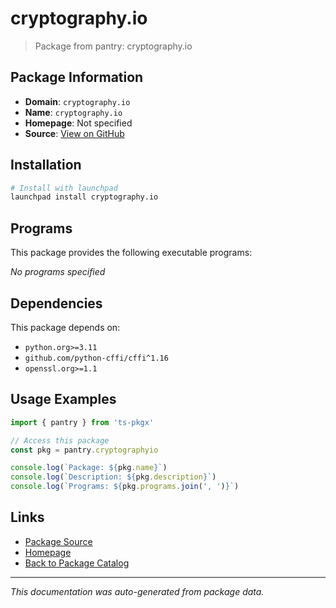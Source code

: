 # cryptography.io

> Package from pantry: cryptography.io

## Package Information

- **Domain**: `cryptography.io`
- **Name**: `cryptography.io`
- **Homepage**: Not specified
- **Source**: [View on GitHub](https://github.com/pkgxdev/pantry/tree/main/projects/cryptography.io/package.yml)

## Installation

```bash
# Install with launchpad
launchpad install cryptography.io
```

## Programs

This package provides the following executable programs:

*No programs specified*

## Dependencies

This package depends on:

- `python.org>=3.11`
- `github.com/python-cffi/cffi^1.16`
- `openssl.org>=1.1`

## Usage Examples

```typescript
import { pantry } from 'ts-pkgx'

// Access this package
const pkg = pantry.cryptographyio

console.log(`Package: ${pkg.name}`)
console.log(`Description: ${pkg.description}`)
console.log(`Programs: ${pkg.programs.join(', ')}`)
```

## Links

- [Package Source](https://github.com/pkgxdev/pantry/tree/main/projects/cryptography.io/package.yml)
- [Homepage](#)
- [Back to Package Catalog](../package-catalog.md)

---

*This documentation was auto-generated from package data.*
